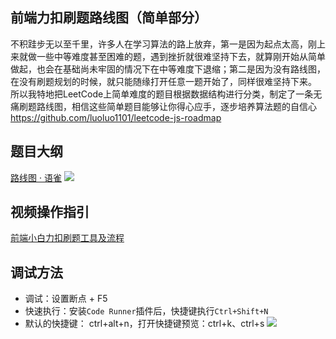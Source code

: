 ## 前端力扣刷题路线图（简单部分）
不积跬步无以至千里，许多人在学习算法的路上放弃，第一是因为起点太高，刚上来就做一些中等难度甚至困难的题，遇到挫折就很难坚持下去，就算刚开始从简单做起，也会在基础尚未牢固的情况下在中等难度下退缩；第二是因为没有路线图，在没有刷题规划的时候，就只能随缘打开任意一题开始了，同样很难坚持下来。
所以我特地把LeetCode上简单难度的题目根据数据结构进行分类，制定了一条无痛刷题路线图，相信这些简单题目能够让你得心应手，逐步培养算法题的自信心
https://github.com/luoluo1101/leetcode-js-roadmap

## 题目大纲
[路线图 · 语雀](https://www.yuque.com/docs/share/937cc72b-9389-449d-a154-b286a296ca80)
![](https://cdn.jsdelivr.net/gh/Orime112/picbed/img/20201228182455.png)

## 视频操作指引
[前端小白力扣刷题工具及流程
](https://www.bilibili.com/video/BV1xX4y1T746)

## 调试方法
- 调试：设置断点 + F5
- 快速执行：安装`Code Runner`插件后，快捷键执行`Ctrl+Shift+N`
- 默认的快捷键： ctrl+alt+n，打开快捷键预览：ctrl+k、ctrl+s
![](https://cdn.jsdelivr.net/gh/Orime112/picbed/img/20201228182334.png)
